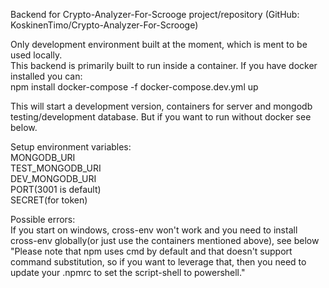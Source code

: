 Backend for Crypto-Analyzer-For-Scrooge project/repository (GitHub: KoskinenTimo/Crypto-Analyzer-For-Scrooge)

Only development environment built at the moment, which is ment to be used locally.<br>
This backend is primarily built to run inside a container. If you have docker installed you can: <br>
npm install
docker-compose -f docker-compose.dev.yml up

This will start a development version, containers for server and mongodb testing/development database. But if you want to run without docker see below.

Setup environment variables:<br>
MONGODB_URI<br>
TEST_MONGODB_URI<br>
DEV_MONGODB_URI<br>
PORT(3001 is default)<br>
SECRET(for token)

Possible errors:<br>
If you start on windows, cross-env won't work and you need to install cross-env globally(or just use the containers mentioned above), see below<br>
"Please note that npm uses cmd by default and that doesn't support command substitution, so if you want to leverage that, then you need to update your .npmrc to set the script-shell to powershell."